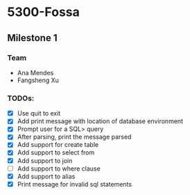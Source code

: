 # 5300-Fossa

## Milestone 1

### Team
- Ana Mendes
- Fangsheng Xu

### TODOs:

- [X] Use quit to exit
- [X] Add print message with location of database environment
- [X] Prompt user for a SQL> query
- [X] After parsing, print the message parsed
- [X] Add support for create table
- [X] Add support to select from
- [X] Add support to join
- [ ] Add support to where clause
- [X] Add support to alias
- [X] Print message for invalid sql statements
